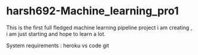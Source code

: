 # harsh692-Machine_learning_pro1
This is the first full fledged machine learning pipeline project i am creating , i am just starting and hope to learn a lot.

System requirements :
heroku
vs code
git

 